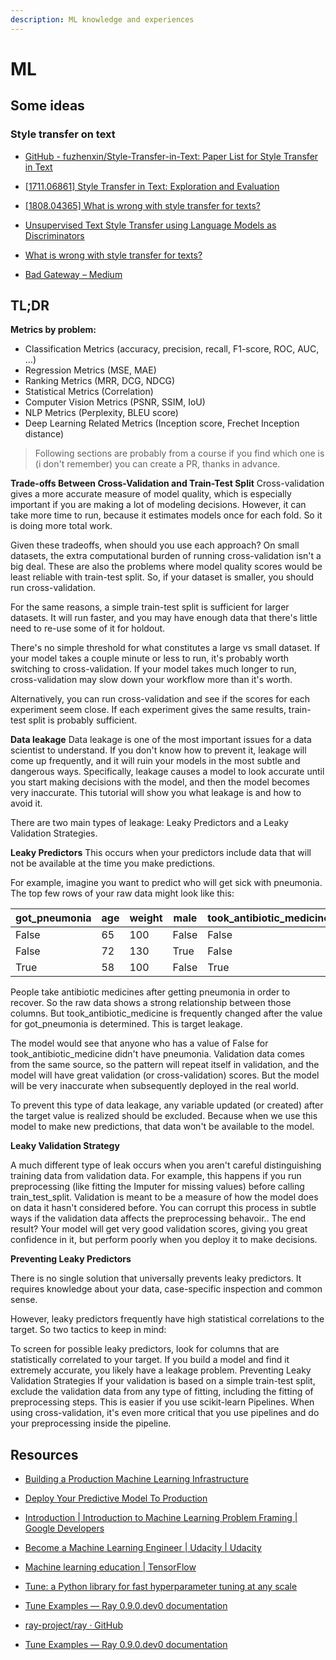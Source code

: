 ```yaml
---
description: ML knowledge and experiences
---
```


# ML



## Some ideas

### Style transfer on text

- [GitHub - fuzhenxin/Style-Transfer-in-Text: Paper List for Style Transfer in Text](https://github.com/fuzhenxin/Style-Transfer-in-Text)

- [[1711.06861] Style Transfer in Text: Exploration and Evaluation](https://arxiv.org/abs/1711.06861)

- [[1808.04365] What is wrong with style transfer for texts?](https://arxiv.org/abs/1808.04365)

- [Unsupervised Text Style Transfer using Language Models as Discriminators](https://papers.nips.cc/paper/7959-unsupervised-text-style-transfer-using-language-models-as-discriminators)

- [What is wrong with style transfer for texts?](https://www.groundai.com/project/what-is-wrong-with-style-transfer-for-texts/1)

- [Bad Gateway – Medium](https://medium.com/@mukundan_8066/author-style-transfer-using-recurrent-neural-networks-c8c8f83b33cc)

## TL;DR

**Metrics by problem:**

- Classification Metrics (accuracy, precision, recall, F1-score, ROC, AUC, …)
- Regression Metrics (MSE, MAE)
- Ranking Metrics (MRR, DCG, NDCG)
- Statistical Metrics (Correlation)
- Computer Vision Metrics (PSNR, SSIM, IoU)
- NLP Metrics (Perplexity, BLEU score)
- Deep Learning Related Metrics (Inception score, Frechet Inception distance)

> Following sections are probably from a course if you find which one is (i don't remember) you can create a PR, thanks in advance.

**Trade-offs Between Cross-Validation and Train-Test Split**
Cross-validation gives a more accurate measure of model quality, which is especially important if you are making a lot of modeling decisions. However, it can take more time to run, because it estimates models once for each fold. So it is doing more total work.

Given these tradeoffs, when should you use each approach? On small datasets, the extra computational burden of running cross-validation isn't a big deal. These are also the problems where model quality scores would be least reliable with train-test split. So, if your dataset is smaller, you should run cross-validation.

For the same reasons, a simple train-test split is sufficient for larger datasets. It will run faster, and you may have enough data that there's little need to re-use some of it for holdout.

There's no simple threshold for what constitutes a large vs small dataset. If your model takes a couple minute or less to run, it's probably worth switching to cross-validation. If your model takes much longer to run, cross-validation may slow down your workflow more than it's worth.

Alternatively, you can run cross-validation and see if the scores for each experiment seem close. If each experiment gives the same results, train-test split is probably sufficient.

**Data leakage**
Data leakage is one of the most important issues for a data scientist to understand. If you don't know how to prevent it, leakage will come up frequently, and it will ruin your models in the most subtle and dangerous ways. Specifically, leakage causes a model to look accurate until you start making decisions with the model, and then the model becomes very inaccurate. This tutorial will show you what leakage is and how to avoid it.

There are two main types of leakage: Leaky Predictors and a Leaky Validation Strategies.

**Leaky Predictors**
This occurs when your predictors include data that will not be available at the time you make predictions.

For example, imagine you want to predict who will get sick with pneumonia. The top few rows of your raw data might look like this:

| got_pneumonia | age  | weight | male  | took_antibiotic_medicine | ...  |
| ------------- | ---- | ------ | ----- | ------------------------ | ---- |
| False         | 65   | 100    | False | False                    | ...  |
| False         | 72   | 130    | True  | False                    | ...  |
| True          | 58   | 100    | False | True                     | ...  |

People take antibiotic medicines after getting pneumonia in order to recover. So the raw data shows a strong relationship between those columns. But took_antibiotic_medicine is frequently changed after the value for got_pneumonia is determined. This is target leakage.

The model would see that anyone who has a value of False for took_antibiotic_medicine didn't have pneumonia. Validation data comes from the same source, so the pattern will repeat itself in validation, and the model will have great validation (or cross-validation) scores. But the model will be very inaccurate when subsequently deployed in the real world.

To prevent this type of data leakage, any variable updated (or created) after the target value is realized should be excluded. Because when we use this model to make new predictions, that data won't be available to the model.

**Leaky Validation Strategy**

A much different type of leak occurs when you aren't careful distinguishing training data from validation data. For example, this happens if you run preprocessing (like fitting the Imputer for missing values) before calling train_test_split. Validation is meant to be a measure of how the model does on data it hasn't considered before. You can corrupt this process in subtle ways if the validation data affects the preprocessing behavoir.. The end result? Your model will get very good validation scores, giving you great confidence in it, but perform poorly when you deploy it to make decisions.

**Preventing Leaky Predictors**

There is no single solution that universally prevents leaky predictors. It requires knowledge about your data, case-specific inspection and common sense.

However, leaky predictors frequently have high statistical correlations to the target. So two tactics to keep in mind:

To screen for possible leaky predictors, look for columns that are statistically correlated to your target.
If you build a model and find it extremely accurate, you likely have a leakage problem.
Preventing Leaky Validation Strategies
If your validation is based on a simple train-test split, exclude the validation data from any type of fitting, including the fitting of preprocessing steps. This is easier if you use scikit-learn Pipelines. When using cross-validation, it's even more critical that you use pipelines and do your preprocessing inside the pipeline.

## Resources

- [Building a Production Machine Learning Infrastructure](https://machinelearningmastery.com/building-a-production-machine-learning-infrastructure/)

- [Deploy Your Predictive Model To Production](https://machinelearningmastery.com/deploy-machine-learning-model-to-production/)

- [Introduction  \|  Introduction to Machine Learning Problem Framing  |  Google Developers](https://developers.google.com/machine-learning/problem-framing/)

- [Become a Machine Learning Engineer \| Udacity | Udacity](https://www.udacity.com/course/machine-learning-engineer-nanodegree--nd009t)

- [Machine learning education  \|  TensorFlow](https://www.tensorflow.org/resources/learn-ml)

- [Tune: a Python library for fast hyperparameter tuning at any scale](https://towardsdatascience.com/fast-hyperparameter-tuning-at-scale-d428223b081c)

- [Tune Examples — Ray 0.9.0.dev0 documentation](https://ray.readthedocs.io/en/latest/tune-examples.html)

- [ray-project/ray · GitHub](https://github.com/ray-project/ray/blob/master/python/ray/tune/examples/xgboost_example.py)

- [Tune Examples — Ray 0.9.0.dev0 documentation](https://ray.readthedocs.io/en/latest/tune-examples.html)

  
